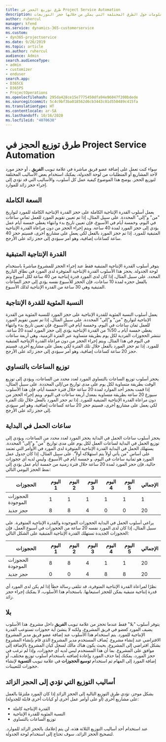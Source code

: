 ```yaml
---
title: طرق توزيع الحجز في Project Service Automation
description: يقدم هذا الموضوع معلومات حول الطرق المختلفة التي يمكن من خلالها حجز التوزيعات.
author: ruhercul
manager: kfend
ms.service: dynamics-365-customerservice
ms.custom:
- dyn365-projectservice
ms.date: 9/26/2019
ms.topic: article
ms.author: ruhercul
audience: Admin
search.audienceType:
- admin
- customizer
- enduser
search.app:
- D365CE
- D365PS
- ProjectOperations
ms.openlocfilehash: 295da428ce15e7775450dfa94e96047f200bdede
ms.sourcegitcommit: 5c4c9bf3ba018562d6cb3443c01d550489c415fa
ms.translationtype: HT
ms.contentlocale: ar-SA
ms.lasthandoff: 10/16/2020
ms.locfileid: "4070638"
---
```

# <a name="booking-allocation-methods-in-project-service-automation"></a>طرق توزيع الحجز في Project Service Automation

سواء كنت تعمل على إضافة عضو فريق مباشرة في علامة تبويب **الفريق** ، أو حجز مورد لأحد المشاريع أو المتطلبات من لوحة الجدولة، يمكنك استخدام بعض الأساليب المختلفة لتوزيع الحجز. يوضح هذا الموضوع كيفية عمل كل أسلوب، والأساليب التي قد تؤدي إلى إجراء حجز زائد للموارد.

## <a name="full-capacity"></a>السعة الكاملة 
يعمل أسلوب القدرة الإنتاجية الكاملة على حجز القدرة الإنتاجية الكاملة للمورد لتواريخ "من" و"إلى" المحددة. على سبيل المثال، إذا تم تعيين تقويم المورد للعمل ثماني ساعات في اليوم، وخمسة أيام في الأسبوع، فإن تعيين تاريخ بدء وانتهاء يغطي خمسة أيام عمل يؤدي إلى حجز المورد لمدة 40 ساعة. ويتم إجراء الحجز من دون مراعاة القدرة الإنتاجية المتبقية للمورد. إذا تم حجز المورد بالفعل لكي يعمل على مشاريع أخرى، فسيتم حجز 40 ساعة كساعات إضافية، وهو أمر سيؤدي إلى حجز زائد على الأرجح.

## <a name="remaining-capacity"></a>القدرة الإنتاجية المتبقية
يتوفر أسلوب القدرة الإنتاجية المتبقية فقط عند إجراء الحجز للمشروع مباشرةً باستخدام لوحة الجدولة. يحجز هذا الأسلوب القدرة الإنتاجية المتوفرة لدى المورد في نطاق التاريخ المحدد. على سبيل المثال، إذا كان لدى المورد قدرة إنتاجية من 40 ساعة لكل أسبوع وتم بالفعل حجزه لمدة 10 ساعات، فإن الحجز للأسبوع نفسه يؤدي إلى حجز الساعات المتبقية وهي 30 ساعة من القدرة الإنتاجية لذلك الأسبوع.

## <a name="percentage-capacity"></a>النسبة المئوية للقدرة الإنتاجية
يعمل أسلوب النسبة المئوية للقدرة الإنتاجية‬ على حجز المورد للنسبة المئوية من القدرة الإنتاجية لتواريخ "من" و"إلى" المحددة. على سبيل المثال، إذا تم تعيين تقويم المورد للعمل ثمان ساعات في اليوم، وخمسة أيام في الأسبوع، فإن تعيين تاريخ بدء وانتهاء يغطي خمسة أيام بـ 50% من القدرة الإنتاجية يؤدي إلى حجز المورد لمدة 20 ساعة. تنتشر الحجوزات الفردية لكل يوم بطريقة متساوية عبر الفترة الزمنية، وهي أربعة ساعات في اليوم في هذا المثال. ويتم إجراء الحجز من دون مراعاة القدرة الإنتاجية المتبقية للمورد. إذا تم حجز المورد بالفعل خلال تلك الفترة لكي يعمل على مشاريع أخرى، فسيتم حجز 20 ساعة كساعات إضافية، وهو أمر سيؤدي إلى حجز زائد على الأرجح.

## <a name="evenly-distribute-hours"></a>توزيع الساعات بالتساوي‬
يحجز أسلوب توزيع الساعات بالتساوي المورد لعدد محدد من الساعات، ويؤدي إلى توزيع الوقت بطريقة متساوية لكل يوم على مدى تواريخ من/إلى المحددة.‬ على سبيل المثال، إذا قمت بحجز أحد الموارد لمدة 20 ساعة خلال فترة خمسة أيام، فإن هذا الأسلوب سيوزع 20 ساعة بطريقة متساوية بمعدل أربعة ساعات في اليوم. ويتم إجراء الحجز من دون مراعاة القدرة الإنتاجية المتبقية للمورد. إذا تم حجز المورد بالفعل خلال تلك الفترة لكي يعمل على مشاريع أخرى، فسيتم حجز 20 ساعة كساعات إضافية، وهو أمر سيؤدي إلى حجز زائد على الأرجح.

## <a name="front-load-hours"></a>ساعات الحمل في البداية
يحجز أسلوب ساعات الحمل في البداية‬ يحجز المورد لعدد محدد من الساعات، ويؤدي إلى توزيع الحمل في البداية لساعات العمل لكل يوم على مدى تواريخ "من" و"إلى" المحددة.‬ يستهلك الحمل في البداية القدرة الإنتاجية المتوفرة لدى المورد في الأوامر التي تعتمد على أساس "من يأتي أولاً يتم استهلاكه أولاً". على سبيل المثال، إذا كان جدول عمل المورد هو ثمانية ساعات في اليوم، و خمسة أيام في الأسبوع، وليس لديه أي حجوزات حالية، فإن حجز المورد لمدة 20 ساعة خلال فترة زمنية من خمسة أيام عمل يؤدي إلى نمط الحجز اليومي التالي: 

|         الحجوزات          |    اليوم 1    |    اليوم 2    |    اليوم 3    |    اليوم 4    |    اليوم 5    |    الإجمالي‬    |
|---------------------------|-------------|-------------|-------------|-------------|-------------|-------------|
|    الحجوزات الموجودة    |    1        |    1        |    1        |    1        |    1        |    1        |
|    حجز جديد          |    8        |    8        |    4        |    0        |    0        |    20       |

يراعي أسلوب الحمل في البداية الحجوزات الموجودة والقدرة الإنتاجية المتوفرة. على سبيل المثال، إذا كان لدى المورد نفسه 20 ساعة من الحجوزات في أسبوع العمل، فإن الحجوزات الجديدة تستهلك القدرة الإنتاجية المتبقية على الشكل التالي:

|   الحجوزات          | اليوم 1 | اليوم 2 | اليوم 3 | اليوم 4 | اليوم 5 | الإجمالي‬ |
|---------------------|-------|-------|-------|-------|-------|-------|
| الحجوزات الموجودة | 8     | 8     | 4     | 1     | 1     | 20    |
| حجز جديد       | 0     | 0     | 4     | 8     | 8     | 20    |

نظرًا لمراعاة القدرة الإنتاجية المتوفرة، قد تتلقى رسالة خطأ إذا لم يكن لدى المورد أي قدرة إنتاجية متبقية يمكن للحجز استيعابها. باستخدام هذا الأسلوب، لا يمكنك إجراء حجز زائد.

## <a name="none"></a>بلا
يتوفر أسلوب "بلا" فقط عندما تحجز من علامة تبويب **الفريق** داخل مشروع. هذا الأسلوب يضيف المورد كعضو في فريق المشروع، ولكنه لا ينشئ أية حجوزات تستوعب القدرة الإنتاجية للمورد. يتم استخدام هذا الأسلوب عند إضافة عضو فريق مدير المشروع الافتراضي عند إنشاء مشروع. يُضاف المستخدم مدير المشروع الذي قام بإنشاء المشروع بشكل افتراضي إلى المشروع، بحيث يكون هناك مالك لسجل كيان المشروع بالإضافة إلى موافق على المشروع. بما أن هذا المستخدم ليس لديه أي حجوزات، وإذا لم ترغب في حجز المورد، يمكنك إما حذف المورد وإعادة إضافته باستخدام أسلوب توزيع مختلف، أو إضافة المورد إلى المهام ثم استخدام **توسيع الحجوزات** في علامة تبويب **التسوية** لإنشاء حجوزات للتعيينات.

## <a name="allocation-methods-that-lead-to-overbooking"></a>أساليب التوزيع التي تؤدي إلى الحجز الزائد
بشكل موجز، تؤدي طرق التوزيع التالية إلى الحجز الزائد إذا كان المورد ملتزمًا بالعمل على مشاريع أخرى (أو على أوامر عمل أخرى أو كيانات أخرى قابلة للجدولة):

- القدرة الإنتاجية كاملة
- النسبة المئوية للقدرة الإنتاجية
- توزيع الساعات بالتساوي‬

عند استخدام أحد أساليب التوزيع الثلاثة هذه، لن يتم إعلامك بالحجز الزائد للموارد. لتصحيح الحجز الزائد، سوف تحتاج إلى استخدام لوحة الجدولة.

